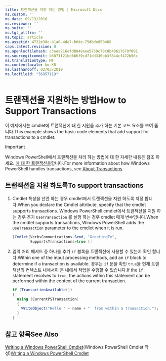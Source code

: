 ```yaml
---
title: 트랜잭션을 지원 하는 방법 | Microsoft Docs
ms.custom: ''
ms.date: 09/13/2016
ms.reviewer: ''
ms.suite: ''
ms.tgt_pltfrm: ''
ms.topic: article
ms.assetid: 4732e38c-b1a0-4de7-b6de-75dbde850488
caps.latest.revision: 8
ms.openlocfilehash: c5eea216efd8048aee5768c78c0b48617670f091
ms.sourcegitcommit: b6871f21bd666f9cd71dd336bb3f844cf472b56c
ms.translationtype: MT
ms.contentlocale: ko-KR
ms.lasthandoff: 02/03/2019
ms.locfileid: "56857119"
---
```

# <a name="how-to-support-transactions"></a><span data-ttu-id="b919a-102">트랜잭션을 지원하는 방법</span><span class="sxs-lookup"><span data-stu-id="b919a-102">How to Support Transactions</span></span>

<span data-ttu-id="b919a-103">이 예제에서는 cmdlet에 트랜잭션에 대 한 지원을 추가 하는 기본 코드 요소를 보여 줍니다.</span><span class="sxs-lookup"><span data-stu-id="b919a-103">This example shows the basic code elements that add support for transactions to a cmdlet.</span></span>

> [!IMPORTANT]
> <span data-ttu-id="b919a-104">Windows PowerShell에서 트랜잭션을 처리 하는 방법에 대 한 자세한 내용은 참조 하세요. [에 대 한 트랜잭션을][about_Transactions]합니다.</span><span class="sxs-lookup"><span data-stu-id="b919a-104">For more information about how Windows PowerShell handles transactions, see [About Transactions][about_Transactions].</span></span>

## <a name="to-support-transactions"></a><span data-ttu-id="b919a-105">트랜잭션을 지원 하도록</span><span class="sxs-lookup"><span data-stu-id="b919a-105">To support transactions</span></span>

1. <span data-ttu-id="b919a-106">Cmdlet 특성을 선언 하는 경우 cmdlet에서 트랜잭션을 지원 하도록 지정 합니다.</span><span class="sxs-lookup"><span data-stu-id="b919a-106">When you declare the Cmdlet attribute, specify that the cmdlet supports transactions.</span></span>
   <span data-ttu-id="b919a-107">Windows PowerShell cmdlet에서 트랜잭션을 지원 하는 경우 추가 `UseTransaction` 를 실행 하는 경우 cmdlet 매개 변수입니다.</span><span class="sxs-lookup"><span data-stu-id="b919a-107">When the cmdlet supports transactions, Windows PowerShell adds the `UseTransaction` parameter to the cmdlet when it is run.</span></span>

    ```csharp
    [Cmdlet(VerbsCommunications.Send, "GreetingTx",
            SupportsTransactions=true )]
    ```

2. <span data-ttu-id="b919a-108">입력 처리 메서드 중 하나를 추가 `if` 블록을 트랜잭션에 사용할 수 있는지 확인 합니다.</span><span class="sxs-lookup"><span data-stu-id="b919a-108">Within one of the input processing methods, add an `if` block to determine if a transaction is available.</span></span>
   <span data-ttu-id="b919a-109">경우는 `if` 문을 확인 `true`을 현재 트랜잭션의 컨텍스트 내에서이 문 내에서 작업을 수행할 수 있습니다.</span><span class="sxs-lookup"><span data-stu-id="b919a-109">If the `if` statement resolves to `true`, the actions within this statement can be performed within the context of the current transaction.</span></span>

    ```csharp
    if (TransactionAvailable())
    {
      using (CurrentPSTransaction)
      {
        WriteObject("Hello " + name + "  from within a transaction.");
      }
    }
    ```

## <a name="see-also"></a><span data-ttu-id="b919a-110">참고 항목</span><span class="sxs-lookup"><span data-stu-id="b919a-110">See Also</span></span>

<span data-ttu-id="b919a-111">[Writing a Windows PowerShell Cmdlet](./writing-a-windows-powershell-cmdlet.md)(Windows PowerShell Cmdlet 작성)</span><span class="sxs-lookup"><span data-stu-id="b919a-111">[Writing a Windows PowerShell Cmdlet](./writing-a-windows-powershell-cmdlet.md)</span></span>

<!-- External URLs -->

[about_Transactions]: /powershell/module/Microsoft.PowerShell.Core/About/about_Transactions
